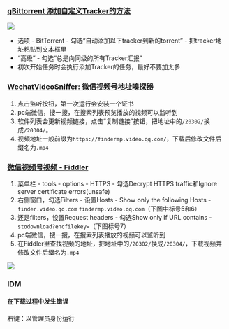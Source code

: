 ### [qBittorrent 添加自定义Tracker的方法](https://www.bilibili.com/read/cv5734112/)

![](https://i0.hdslb.com/bfs/article/aa44acb56b0b2fac71147524248a66fb99dcc14a.png)

- 选项 - BitTorrent - 勾选“自动添加以下tracker到新的torrent” - 把tracker地址粘贴到文本框里
- “高级” - 勾选“总是向同级的所有Tracker汇报”
- 初次开始任务时会执行添加Tracker的任务，最好不要加太多

### [WechatVideoSniffer: 微信视频号地址嗅探器](https://github.com/xuncv/WechatVideoSniffer)

1. 点击监听按钮，第一次运行会安装一个证书
2. pc端微信，搜一搜，在搜索列表预览播放的视频可以监听到
3. 软件列表会更新视频链接，点击“复制链接”按钮，把地址中的`/20302/`换成`/20304/`。
4. 视频地址一般前缀为`https://findermp.video.qq.com/`，下载后修改文件后缀名为`.mp4`

### [微信视频号视频 - Fiddler](https://www.bilibili.com/read/cv16659937/)

1. 菜单栏 - tools - options - HTTPS - 勾选Decrypt HTTPS traffic和Ignore server certificate errors(unsafe)
2. 右侧窗口，勾选Filters - 设置Hosts - Show only the following Hosts -  `finder.video.qq.com`  `findermp.video.qq.com`（下图中标号5和6）
3. 还是filters，设置Request headers - 勾选Show only If URL contains - `stodownload?encfilekey=`（下图标号7）
4. pc端微信，搜一搜，在搜索列表播放的视频可以监听到
5. 在Fiddler里查找视频的地址，把地址中的`/20302/`换成`/20304/`，下载视频并修改文件后缀名为`.mp4`

![](https://i0.hdslb.com/bfs/article/68748864ca0d64e43cba5a1e4ba65e5e41cd6697.png)


### IDM

#### 在下载过程中发生错误

右键：以管理员身份运行
